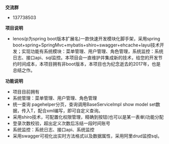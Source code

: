 **交流群**
- 137738503

**项目说明** 
- lenos(p为spring boot版本扩展名)一款快速开发模块化脚手架，采用spring boot+spring+SpringMvc+mybatis+shiro+swagger+ehcache+layui技术开发；实现功能有系统模块：菜单管理、用户管理、角色管理，系统监控：系统日志、接口api、sql监控。本项目会一直维护并集成新的技术，给您的开发节约时间成本，本项目拥有非boot版本，本项目也为纪念逝去的2017年，也是总结之作。

**功能说明**
- 项目目前拥有
- 系统管理：菜单管理、用户管理、角色管理
- 统一查询 pagehelper分页，查询调用BaseServiceImpl show model set数据，传入T，配合xml编写，即可自定义查询。
- 采用shiro技术，可配置化权限管理，精确到按钮(也可以是某一表单)功能分配
- 登录次数校验，超出定义次数后冻结一段时间账号
- 系统监控：系统日志、接口api、系统监控
- 采用swagger可视化出实时方法格式以及数据属性，采用阿里drud监控sql。

